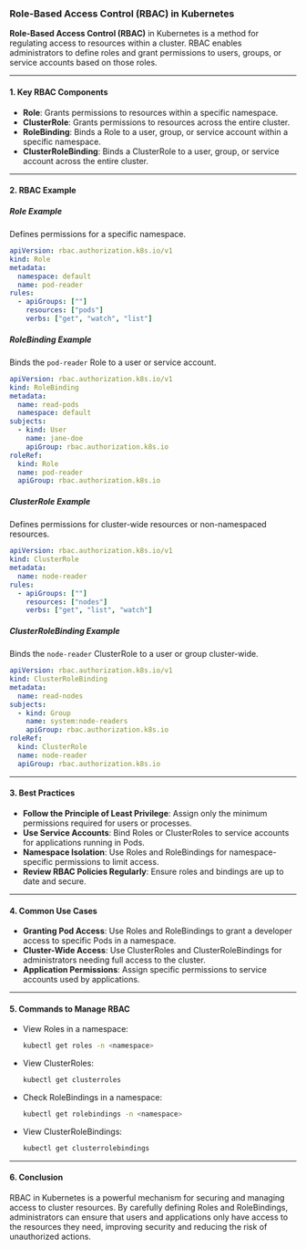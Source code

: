 ### Role-Based Access Control (RBAC) in Kubernetes

**Role-Based Access Control (RBAC)** in Kubernetes is a method for regulating access to resources within a cluster. RBAC enables administrators to define roles and grant permissions to users, groups, or service accounts based on those roles.

---

#### 1. **Key RBAC Components**

- **Role**: Grants permissions to resources within a specific namespace.
- **ClusterRole**: Grants permissions to resources across the entire cluster.
- **RoleBinding**: Binds a Role to a user, group, or service account within a specific namespace.
- **ClusterRoleBinding**: Binds a ClusterRole to a user, group, or service account across the entire cluster.

---

#### 2. **RBAC Example**

##### Role Example
Defines permissions for a specific namespace.
```yaml
apiVersion: rbac.authorization.k8s.io/v1
kind: Role
metadata:
  namespace: default
  name: pod-reader
rules:
  - apiGroups: [""]
    resources: ["pods"]
    verbs: ["get", "watch", "list"]
```

##### RoleBinding Example
Binds the `pod-reader` Role to a user or service account.
```yaml
apiVersion: rbac.authorization.k8s.io/v1
kind: RoleBinding
metadata:
  name: read-pods
  namespace: default
subjects:
  - kind: User
    name: jane-doe
    apiGroup: rbac.authorization.k8s.io
roleRef:
  kind: Role
  name: pod-reader
  apiGroup: rbac.authorization.k8s.io
```

##### ClusterRole Example
Defines permissions for cluster-wide resources or non-namespaced resources.
```yaml
apiVersion: rbac.authorization.k8s.io/v1
kind: ClusterRole
metadata:
  name: node-reader
rules:
  - apiGroups: [""]
    resources: ["nodes"]
    verbs: ["get", "list", "watch"]
```

##### ClusterRoleBinding Example
Binds the `node-reader` ClusterRole to a user or group cluster-wide.
```yaml
apiVersion: rbac.authorization.k8s.io/v1
kind: ClusterRoleBinding
metadata:
  name: read-nodes
subjects:
  - kind: Group
    name: system:node-readers
    apiGroup: rbac.authorization.k8s.io
roleRef:
  kind: ClusterRole
  name: node-reader
  apiGroup: rbac.authorization.k8s.io
```

---

#### 3. **Best Practices**

- **Follow the Principle of Least Privilege**: Assign only the minimum permissions required for users or processes.
- **Use Service Accounts**: Bind Roles or ClusterRoles to service accounts for applications running in Pods.
- **Namespace Isolation**: Use Roles and RoleBindings for namespace-specific permissions to limit access.
- **Review RBAC Policies Regularly**: Ensure roles and bindings are up to date and secure.

---

#### 4. **Common Use Cases**

- **Granting Pod Access**: Use Roles and RoleBindings to grant a developer access to specific Pods in a namespace.
- **Cluster-Wide Access**: Use ClusterRoles and ClusterRoleBindings for administrators needing full access to the cluster.
- **Application Permissions**: Assign specific permissions to service accounts used by applications.

---

#### 5. **Commands to Manage RBAC**

- View Roles in a namespace:
  ```bash
  kubectl get roles -n <namespace>
  ```
- View ClusterRoles:
  ```bash
  kubectl get clusterroles
  ```
- Check RoleBindings in a namespace:
  ```bash
  kubectl get rolebindings -n <namespace>
  ```
- View ClusterRoleBindings:
  ```bash
  kubectl get clusterrolebindings
  ```

---

#### 6. **Conclusion**

RBAC in Kubernetes is a powerful mechanism for securing and managing access to cluster resources. By carefully defining Roles and RoleBindings, administrators can ensure that users and applications only have access to the resources they need, improving security and reducing the risk of unauthorized actions.

